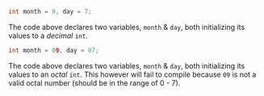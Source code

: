 ```c++
int month = 9, day = 7;
```
The code above declares two variables, `month` & `day`, both initializing its values to a *decimal* `int`.

```c++
int month = 09, day = 07;
```
The code above declares two variables, `month` & `day`, both initializing its values to an *octal* `int`.
This however will fail to compile because `09` is not a valid octal number (should be in the range of 0 - 7).
